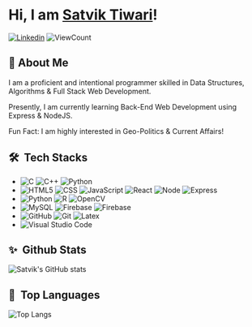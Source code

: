# Hi, I am <a href="https://satviktiwari.netlify.app">Satvik Tiwari<a/>!

[![Linkedin](https://img.shields.io/badge/-LinkedIn-blue?style=flat&logo=Linkedin&logoColor=white)](https://www.linkedin.com/in/satviktiwari)
<img alt="ViewCount" src="https://komarev.com/ghpvc/?username=satviktiwari" />


## :wave: About Me

I am a proficient and intentional programmer skilled in Data Structures, Algorithms & Full Stack Web Development.

Presently, I am currently learning Back-End Web Development using Express & NodeJS.

Fun Fact: I am highly interested in Geo-Politics & Current Affairs!

## 🛠 &nbsp;Tech Stacks
- 
  ![C](https://img.shields.io/badge/-C-333333?style=flat&logo=C%2B%2B&logoColor=00599C)
  ![C++](https://img.shields.io/badge/-C++-333333?style=flat&logo=C%2B%2B&logoColor=00599C)
  ![Python](https://img.shields.io/badge/-Python-333333?style=flat&logo=python)
- 
  ![HTML5](https://img.shields.io/badge/-HTML5-333333?style=flat&logo=HTML5)
  ![CSS](https://img.shields.io/badge/-CSS-333333?style=flat&logo=CSS3&logoColor=1572B6)
  ![JavaScript](https://img.shields.io/badge/-JavaScript-333333?style=flat&logo=javascript)
  ![React](https://img.shields.io/badge/-React-333333?style=flat&logo=react)
  ![Node](https://img.shields.io/badge/-Node.JS-333333?style=flat&logo=Node.JS)
  ![Express](https://img.shields.io/badge/-Express-333333?style=flat&logo=Express)
- 
  ![Python](https://img.shields.io/badge/-Python-333333?style=flat&logo=python)
  ![R](https://img.shields.io/badge/-R-333333?style=flat&logo=R)
  ![OpenCV](https://img.shields.io/badge/-OpenCV-333333?style=flat&logo=opencv)
- 
  ![MySQL](https://img.shields.io/badge/-MySQL-333333?style=flat&logo=mysql)
  ![Firebase](https://img.shields.io/badge/-Firebase-333333?style=flat&logo=Firebase)
  ![Firebase](https://img.shields.io/badge/-MongoDB-333333?style=flat&logo=MongoDB)
- 
  ![GitHub](https://img.shields.io/badge/-GitHub-333333?style=flat&logo=github)
  ![Git](https://img.shields.io/badge/-Git-333333?style=flat&logo=git)
  ![Latex](https://img.shields.io/badge/-Latex-333333?style=flat&logo=Latex)
- 
  ![Visual Studio Code](https://img.shields.io/badge/-Visual%20Studio%20Code-333333?style=flat&logo=visual-studio-code&logoColor=007ACC)

## ✨ &nbsp;Github Stats
![Satvik's GitHub stats](https://github-readme-stats.vercel.app/api?username=satviktiwari&&show_icons=true&theme=algolia)

## 💬 &nbsp;Top Languages
![Top Langs](https://github-readme-stats.vercel.app/api/top-langs/?username=satviktiwari&&show_icons=true&theme=algolia)
